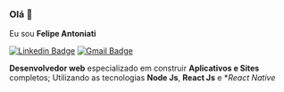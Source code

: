 ### Olá 👋
Eu sou **Felipe Antoniati**

[![Linkedin Badge](https://img.shields.io/badge/-Felipe-blue?style=flat-square&logo=Linkedin&logoColor=white&link=https://www.linkedin.com/in/)](https://www.linkedin.com/) 
[![Gmail Badge](https://img.shields.io/badge/-antoniati.felipe@gmail.com-c14438?style=flat-square&logo=Gmail&logoColor=white&link=mailto:antoniati.felipe@gmail.com)](mailto:antoniati.felipe@gmail.com)

**Desenvolvedor web** especializado em construir **Aplicativos e Sites** completos; Utilizando as tecnologias **Node Js**, **React Js** e **React Native*
<!--
**Felipe-Antoniati/Felipe-Antoniati** is a ✨ _special_ ✨ repository because its `README.md` (this file) appears on your GitHub profile.
-->
